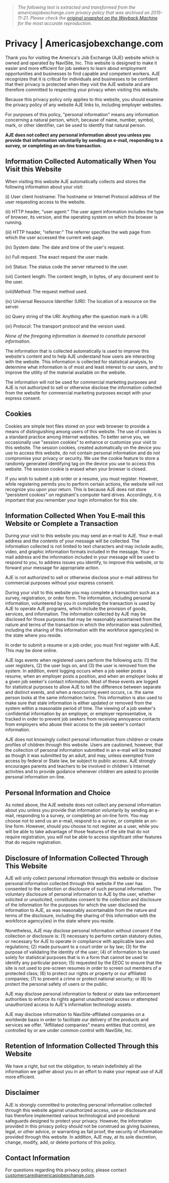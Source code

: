 > *The following text is extracted and transformed from the americasjobexchange.com privacy policy that was archived on 2015-11-21. Please check the [original snapshot on the Wayback Machine](https://web.archive.org/web/20151121194738id_/http%3A//www.americasjobexchange.com/privacy) for the most accurate reproduction.*

# Privacy | Americasjobexchange.com

Thank you for visiting the America's Job Exchange (AJE) website which is owned and operated by NaviSite, Inc. This website is designed to make it easier and more efficient for job seekers to learn about employment opportunities and businesses to find capable and competent workers. AJE recognizes that it is critical for individuals and businesses to be confident that their privacy is protected when they visit the AJE website and are therefore committed to respecting your privacy when visiting this website.

Because this privacy policy only applies to this website, you should examine the privacy policy of any website AJE links to, including employer websites.

For purposes of this policy, "personal information" means any information concerning a natural person, which, because of name, number, symbol, mark, or other identifier, can be used to identify that natural person.

**AJE does not collect any personal information about you unless you provide that information voluntarily by sending an e-mail, responding to a survey, or completing an on-line transaction.**

## Information Collected Automatically When You Visit this Website

When visiting this website AJE automatically collects and stores the following information about your visit:

(i) User client hostname: The hostname or Internet Protocol address of the user requesting access to the website.

(ii) HTTP header, "user agent:" The user agent information includes the type of browser, its version, and the operating system on which the browser is running.

(iii) HTTP header, "referrer:" The referrer specifies the web page from which the user accessed the current web page.

(iv) System date: The date and time of the user's request.

(v) Full request. The exact request the user made.

(vi) Status: The status code the server returned to the user.

(vii) Content length: The content length, in bytes, of any document sent to the user.

(viii)Method: The request method used.

(ix) Universal Resource Identifier (URI): The location of a resource on the server.

(x) Query string of the URI: Anything after the question mark in a URI.

(xi) Protocol: The transport protocol and the version used.

_None of the foregoing information is deemed to constitute personal information._

The information that is collected automatically is used to improve this website's content and to help AJE understand how users are interacting with the website. This information is collected for statistical analysis, to determine what information is of most and least interest to our users, and to improve the utility of the material available on the website.

The information will not be used for commercial marketing purposes and AJE is not authorized to sell or otherwise disclose the information collected from the website for commercial marketing purposes except with your express consent.

## Cookies

Cookies are simple text files stored on your web browser to provide a means of distinguishing among users of this website. The use of cookies is a standard practice among Internet websites. To better serve you, we occasionally use "session cookies" to enhance or customize your visit to this website. The session cookies, created automatically on the device you use to access this website, do not contain personal information and do not compromise your privacy or security. We use the cookie feature to store a randomly generated identifying tag on the device you use to access this website. The session cookie is erased when your browser is closed.

If you wish to submit a job order or a resume, you must register. However, while registering permits you to perform certain actions, the website will not recognize you upon your return. This is because AJE does not store "persistent cookies" on registrant's computer hard drives. Accordingly, it is important that you remember your login information for this site.

## Information Collected When You E-mail this Website or Complete a Transaction

During your visit to this website you may send an e-mail to AJE. Your e-mail address and the contents of your message will be collected. The information collected is not limited to text characters and may include audio, video, and graphic information formats included in the message. Your e-mail address and the information included in your message will be used to respond to you, to address issues you identify, to improve this website, or to forward your message for appropriate action.

AJE is not authorized to sell or otherwise disclose your e-mail address for commercial purposes without your express consent.

During your visit to this website you may complete a transaction such as a survey, registration, or order form. The information, including personal information, volunteered by you in completing the transaction is used by AJE to operate AJE programs, which include the provision of goods, services, and information. The information collected by AJE may be disclosed for those purposes that may be reasonably ascertained from the nature and terms of the transaction in which the information was submitted, including the sharing of this information with the workforce agency(ies) in the state where you reside.

In order to submit a resume or a job order, you must first register with AJE. This may be done online.

AJE logs events when registered users perform the following acts: (1) the user registers, (2) the user logs on, and (3) the user is removed from the system. In addition, event logging occurs when a job seeker posts a resume, when an employer posts a position, and when an employer looks at a given job seeker's contact information. Most of these events are logged for statistical purposes to allow AJE to tell the difference between separate and distinct events, and when a reoccurring event occurs, i.e. the same person looks at the same information twice. This information is also used to make sure that stale information is either updated or removed from the system within a reasonable period of time. The viewing of a job seeker's confidential information by an employer, or employer representative, is tracked in order to prevent job seekers from receiving annoyance contacts from employers who abuse their access to the job seeker's contact information.

AJE does not knowingly collect personal information from children or create profiles of children through this website. Users are cautioned, however, that the collection of personal information submitted in an e-mail will be treated as though it was submitted by an adult, and may, unless exempted from access by federal or State law, be subject to public access. AJE strongly encourages parents and teachers to be involved in children's Internet activities and to provide guidance whenever children are asked to provide personal information on-line.

## Personal Information and Choice

As noted above, the AJE website does not collect any personal information about you unless you provide that information voluntarily by sending an e-mail, responding to a survey, or completing an on-line form. You may choose not to send us an e-mail, respond to a survey, or complete an on-line form. However, should you choose to not register as a user, while you will be able to take advantage of those features of the site that do not require registration, you will not be able to access significant other features that do require registration.

## Disclosure of Information Collected Through This Website

AJE will only collect personal information through this website or disclose personal information collected through this website if the user has consented to the collection or disclosure of such personal information. The voluntary disclosure of personal information to AJE by the user, whether solicited or unsolicited, constitutes consent to the collection and disclosure of the information for the purposes for which the user disclosed the information to AJE, as was reasonably ascertainable from the nature and terms of the disclosure, including the sharing of this information with the workforce agency(ies) in the state where you reside.

Nonetheless, AJE may disclose personal information without consent if the collection or disclosure is: (1) necessary to perform certain statutory duties, or necessary for AJE to operate in compliance with applicable laws and regulations; (2) made pursuant to a court order or by law; (3) for the purpose of validating the identity of the user; (4) of information to be used solely for statistical purposes that is in a form that cannot be used to identify any particular person; (5) requested by the EEOC to ensure that the site is not used to pre-screen resumes in order to screen out members of a protected class; (6) to protect our rights or property or our affiliated companies; (7) to prevent a crime or protect national security; or (8) to protect the personal safety of users or the public.

AJE may disclose personal information to federal or state law enforcement authorities to enforce its rights against unauthorized access or attempted unauthorized access to AJE's information technology assets.

AJE may disclose information to NaviSite-affiliated companies on a worldwide basis in order to facilitate our delivery of the products and services we offer. "Affiliated companies" means entities that control, are controlled by or are under common control with NaviSite, Inc.

## Retention of Information Collected Through this Website

We have a right, but not the obligation, to retain indefinitely all the information we gather about you in an effort to make your repeat use of AJE more efficient.

## Disclaimer

AJE is strongly committed to protecting personal information collected through this website against unauthorized access, use or disclosure and has therefore implemented various technological and procedural safeguards designed to protect your privacy. However, the information provided in this privacy policy should not be construed as giving business, legal, or other advice, or warranting as fail proof, the security of information provided through this website. In addition, AJE may, at its sole discretion, change, modify, add, or delete portions of this policy.

## Contact Information

For questions regarding this privacy policy, please contact [customercare@americasjobexchange.com](mailto:customercare@americasjobexchange.com).

  

